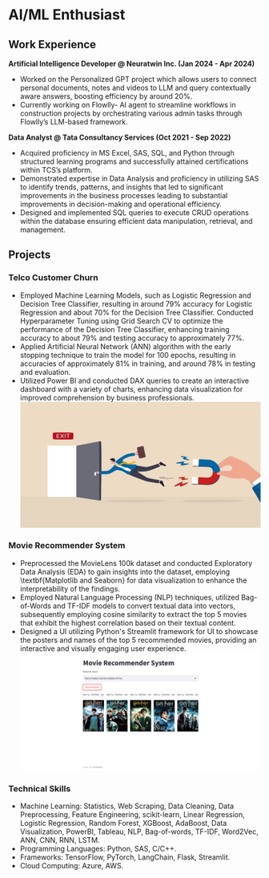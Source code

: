 # AI/ML Enthusiast 

## Work Experience
**Artificial Intelligence Developer @ Neuratwin Inc. (Jan 2024 - Apr 2024)**
- ⁠Worked on the Personalized GPT project which allows users to connect personal documents, notes and videos to LLM and query contextually aware answers, boosting efficiency by around 20%.
- ⁠Currently working on Flowlly- AI agent to streamline workflows in construction projects by orchestrating various admin tasks through Flowlly’s LLM-based framework.

**Data Analyst @ Tata Consultancy Services (Oct 2021 - Sep 2022)**
- ⁠Acquired proficiency in MS Excel, SAS, SQL, and Python through structured learning programs and successfully attained certifications within TCS’s platform.
- ⁠Demonstrated expertise in Data Analysis and proficiency in utilizing SAS to identify trends, patterns, and insights that led to significant improvements in the business processes leading to substantial improvements in decision-making and operational efficiency.
- ⁠Designed and implemented SQL queries to execute CRUD operations within the database ensuring efficient data manipulation, retrieval, and management.

## Projects
### Telco Customer Churn
- ⁠Employed Machine Learning Models, such as Logistic Regression and Decision Tree Classifier, resulting in around 79% accuracy for Logistic Regression and about 70% for the Decision Tree Classifier. Conducted Hyperparameter Tuning using Grid Search CV to optimize the performance of the Decision Tree Classifier, enhancing training accuracy to about 79\% and testing accuracy to approximately 77%.
- Applied Artificial Neural Network (ANN) algorithm with the early stopping technique to train the model for 100 epochs, resulting in accuracies of approximately 81% in training, and around 78% in testing and evaluation.
- ⁠Utilized Power BI and conducted DAX queries to create an interactive dashboard with a variety of charts, enhancing data visualization for improved comprehension by business professionals.
![Customer Churn](./customer_churn.jpeg)

### Movie Recommender System
- Preprocessed the MovieLens 100k dataset and conducted Exploratory Data Analysis (EDA) to gain insights into the dataset, employing \textbf{Matplotlib and Seaborn} for data visualization to enhance the interpretability of the findings.
- ⁠Employed Natural Language Processing (NLP) techniques, utilized Bag-of-Words and TF-IDF models to convert textual data into vectors, subsequently employing cosine similarity to extract the top 5 movies that exhibit the highest correlation based on their textual content.
- Designed a UI utilizing Python's Streamlit framework for UI to showcase the posters and names of the top 5 recommended movies, providing an interactive and visually engaging user experience.
![Movie Recommender](./movie_recommender.png)

### Technical Skills
- Machine Learning: Statistics, Web Scraping, Data Cleaning, Data Preprocessing, Feature Engineering, scikit-learn, Linear Regression, Logistic Regression, Random Forest, XGBoost, AdaBoost, Data Visualization, PowerBI, Tableau, NLP, Bag-of-words, TF-IDF, Word2Vec, ANN, CNN, RNN, LSTM.
- Programming Languages: Python, SAS, C/C++.
- ⁠Frameworks: TensorFlow, PyTorch, LangChain, Flask, Streamlit.
- ⁠Cloud Computing: Azure, AWS.
